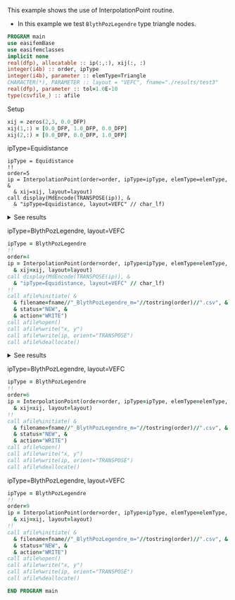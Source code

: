 This example shows the use of InterpolationPoint routine.

- In this example we test `BlythPozLegendre` type triangle nodes.

```fortran
PROGRAM main
use easifemBase
use easifemclasses
implicit none
real(dfp), allocatable :: ip(:,:), xij(:, :)
integer(i4b) :: order, ipType
integer(i4b), parameter :: elemType=Triangle
CHARACTER(*), PARAMETER :: layout = "VEFC", fname="./results/test3"
real(dfp), parameter :: tol=1.0E-10
type(csvfile_) :: afile
```

Setup

```fortran
xij = zeros(2,3, 0.0_DFP)
xij(1,:) = [0.0_DFP, 1.0_DFP, 0.0_DFP]
xij(2,:) = [0.0_DFP, 0.0_DFP, 1.0_DFP]
```

ipType=Equidistance

```todo
ipType = Equidistance
!!
order=5
ip = InterpolationPoint(order=order, ipType=ipType, elemType=elemType, &
  & xij=xij, layout=layout)
call display(MdEncode(TRANSPOSE(ip)), &
  & "ipType=Equidistance, layout=VEFC" // char_lf)
```

<details>
<summary>See results</summary>
<div>

ipType=Equidistance, layout=VEFC

|     |     |
| --- | --- |
| 0   | 0   |
| 1   | 0   |
| 0   | 1   |
| 0.2 | 0   |
| 0.4 | 0   |
| 0.6 | 0   |
| 0.8 | 0   |
| 0.8 | 0.2 |
| 0.6 | 0.4 |
| 0.4 | 0.6 |
| 0.2 | 0.8 |
| 0   | 0.8 |
| 0   | 0.6 |
| 0   | 0.4 |
| 0   | 0.2 |
| 0.2 | 0.2 |
| 0.6 | 0.2 |
| 0.2 | 0.6 |
| 0.4 | 0.2 |
| 0.4 | 0.4 |
| 0.2 | 0.4 |

</div>
</details>

ipType=BlythPozLegendre, layout=VEFC

```fortran
ipType = BlythPozLegendre
!!
order=4
ip = InterpolationPoint(order=order, ipType=ipType, elemType=elemType, &
  & xij=xij, layout=layout)
call display(MdEncode(TRANSPOSE(ip)), &
  & "ipType=Equidistance, layout=VEFC" // char_lf)
!!
call afile%initiate( &
  & filename=fname//"_BlythPozLegendre_m="//tostring(order)//".csv", &
  & status="NEW", &
  & action="WRITE")
call afile%open()
call afile%write("x, y")
call afile%write(ip, orient="TRANSPOSE")
call afile%deallocate()
```

<details>
<summary>See results</summary>
<div>

|              |              |
| ------------ | ------------ |
| -3.70074E-17 | -3.70074E-17 |
| 1            | -3.70074E-17 |
| -3.70074E-17 | 1            |
| 0.17267      | -7.40149E-17 |
| 0.5          | -7.40149E-17 |
| 0.82733      | -9.25186E-17 |
| 0.82733      | 0.17267      |
| 0.5          | 0.5          |
| 0.17267      | 0.82733      |
| -9.25186E-17 | 0.82733      |
| -7.40149E-17 | 0.5          |
| -7.40149E-17 | 0.17267      |
| 0.22422      | 0.22422      |
| 0.55155      | 0.22422      |
| 0.22422      | 0.55155      |

</div>
</details>

ipType=BlythPozLegendre, layout=VEFC

```fortran
ipType = BlythPozLegendre
!!
order=6
ip = InterpolationPoint(order=order, ipType=ipType, elemType=elemType, &
  & xij=xij, layout=layout)
!!
call afile%initiate( &
  & filename=fname//"_BlythPozLegendre_m="//tostring(order)//".csv", &
  & status="NEW", &
  & action="WRITE")
call afile%open()
call afile%write("x, y")
call afile%write(ip, orient="TRANSPOSE")
call afile%deallocate()
```

ipType=BlythPozLegendre, layout=VEFC

```fortran
ipType = BlythPozLegendre
!!
order=9
ip = InterpolationPoint(order=order, ipType=ipType, elemType=elemType, &
  & xij=xij, layout=layout)
!!
call afile%initiate( &
  & filename=fname//"_BlythPozLegendre_m="//tostring(order)//".csv", &
  & status="NEW", &
  & action="WRITE")
call afile%open()
call afile%write("x, y")
call afile%write(ip, orient="TRANSPOSE")
call afile%deallocate()
```

```fortran
END PROGRAM main
```
